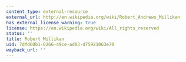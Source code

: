 ```yaml
---
content_type: external-resource
external_url: http://en.wikipedia.org/wiki/Robert_Andrews_Millikan
has_external_license_warning: true
license: https://en.wikipedia.org/wiki/All_rights_reserved
status: ''
title: Robert Millikan
uid: 7dfd60b1-0266-49ce-ad83-d75921063e70
wayback_url: ''
---
```


